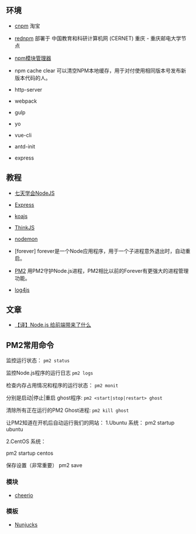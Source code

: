 ## 环境

- [cnpm](https://cnpmjs.org/) 淘宝
- [rednpm](http://npm.mirror.cqupt.edu.cn/) 部署于 中国教育和科研计算机网 (CERNET) 重庆 - 重庆邮电大学节点

- [npm模块管理器](http://javascript.ruanyifeng.com/nodejs/npm.html)

- npm cache clear 可以清空NPM本地缓存，用于对付使用相同版本号发布新版本代码的人。

- http-server
- webpack
- gulp
- yo
- vue-cli
- antd-init
- express


## 教程

- [七天学会NodeJS](http://nqdeng.github.io/7-days-nodejs/)
- [Express](http://expressjs.com/)
- [koajs](https://github.com/koajs/koa)
- [ThinkJS](https://thinkjs.org/zh-cn/doc/index.html)


- [nodemon](https://github.com/remy/nodemon)
- [forever] forever是一个Node应用程序，用于一个子进程意外退出时，自动重启。
- [PM2](https://github.com/Unitech/pm2) 用PM2守护Node.js进程，PM2相比以前的Forever有更强大的进程管理功能。

- [log4js](https://github.com/nomiddlename/log4js-node)


## 文章

- [【译】Node.js 给前端带来了什么](https://www.h5jun.com/post/Node.js%20%E7%BB%99%E5%89%8D%E7%AB%AF%E5%B8%A6%E6%9D%A5%E4%BA%86%E4%BB%80%E4%B9%88.html)


## PM2常用命令

监控运行状态：
`pm2 status`

监控Node.js程序的运行日志
`pm2 logs`

检查内存占用情况和程序的运行状态：
`pm2 monit`

分别是启动|停止|重启 ghost程序:
`pm2 <start|stop|restart> ghost`

清除所有正在运行的PM2 Ghost进程:
`pm2 kill ghost`


让PM2知道在开机后自动运行我们的网站：
1.Ubuntu 系统：
pm2 startup ubuntu

2.CentOS 系统：

pm2 startup centos

保存设置（非常重要）
pm2 save



### 模块

- [cheerio](https://github.com/cheeriojs/cheerio)

### 模板

- [Nunjucks](https://github.com/mozilla/nunjucks)

